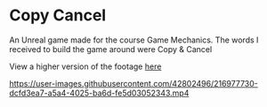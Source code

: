 # Copy Cancel
An Unreal game made for the course Game Mechanics. The words I received to build the game around were Copy &amp; Cancel

View a higher version of the footage [here](https://youtu.be/M-BM5FU7Ehw)

https://user-images.githubusercontent.com/42802496/216977730-dcfd3ea7-a5a4-4025-ba6d-fe5d03052343.mp4

